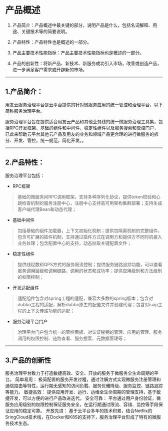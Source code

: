 # 产品概述

1. 产品简介：产品概述中最关键的部分，说明产品是什么，包括名词解释、用途、关键技术等的简要说明。

2. 产品特性：产品特性也是概述的一部分。

3. 产品主要技术性能指标：产品主要技术性能指标也是概述的一部分。

4. 产品的创新性：将新产品、新技术、新服务成功引入市场，改善或创造产品，进一步满足客户需求或开辟新的市场。

----------

## 1.产品简介： ##



用友云服务治理平台是云平台提供的针对微服务应用的统一管控和治理平台，以下简称服务治理平台。  

服务治理平台旨在提供适合用友云产品和其他业务线的统一微服务治理工具集，包括RPC开发框架、基础的组件和中间件、稳定性组件以及服务搜索和管控门户，已此来帮助云平台其他云产品及用友的业务和领域产品更合理的进行微服务的拆分、开发、管控，统一规范，简化开发。。


----------

## 2.产品特性： ##
服务治理平台包括：
- RPC框架

> 基础的微服务间RPC调用框架，支持多种序列化协议，提供token校验和心跳检查机制的服务注册中心，注册中心支持高可用架构集群部署；支持生成客户端代理Bean和动态代理；
- 基础中间件

> 包括基础的组件加载器，上下文初始化机制；提供包隔离机制的完整组件，包含可扩展的插件机制，支持通过插件方式在调用方和提供方不同时机接入业务处理；包含配置中心的支持，动态拉取关键配置文件；
- 稳定性组件

> 提供线程数和QPS方式的服务限流控制；提供服务链路追踪功能，可以查看服务调用层级和调用链路，调用的状态和成功率；提供应用级别和方法级别的权限控制；
- 开发适配组件

> 适配组件包含对spring工程的适配，兼容大多数的spring版本；包含对dubbo工程的适配，解析dubbo原生的配置文件并创建代理；包含对iuap工程的上下文传递功能的适配；
- 服务治理平台门户

>治理平台门户包含统一的管控面板、对认证秘钥的管理、应用的管理、服务调用的权限控制、链路查看、服务搜索、元数据管理等；


----------
## 3.产品的创新性 ##
服务治理平台致力于打造敏捷高效、安全、开放的服务于微服务全生命周期的平台。
简单易用：
极简配置的服务开发过程，通过注解方式实现微服务注册管理和通信路由等特性，运行期无感知的访问负载、服务优雅降级、服务监控、链路追踪等能力。
敏捷高效：
提供应用开发、运行、运维全生命周期的管理支持，基于敏捷开发，可以方便的进行产品改进迭代。
安全可靠：
平台通过用户身份验证，微服务应用级别的权限控制保证服务安全，在运行期通过限流、容错、监控等手段保证应用的稳定可靠。
开放先进：
基于云平台多年的技术积累，结合Netflix的SringCloud技术栈，在Docker和K8S的支持下，服务治理平台形成了特有的微服务技术生态。
